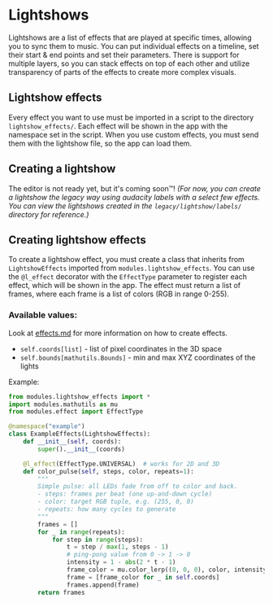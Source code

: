 # Lightshows
Lightshows are a list of effects that are played at specific times, allowing you to sync them to music. You can put individual effects on a timeline, set their start & end points and set their parameters. There is support for multiple layers, so you can stack effects on top of each other and utilize transparency of parts of the effects to create more complex visuals.

## Lightshow effects
Every effect you want to use must be imported in a script to the directory `lightshow_effects/`. Each effect will be shown in the app with the namespace set in the script. When you use custom effects, you must send them with the lightshow file, so the app can load them.

## Creating a lightshow
The editor is not ready yet, but it's coming soon™! *(For now, you can create a lightshow the legacy way using audacity labels with a select few effects. You can view the lightshows created in the `legacy/lightshow/labels/` directory for reference.)*

## Creating lightshow effects
To create a lightshow effect, you must create a class that inherits from `LightshowEffects` imported from `modules.lightshow_effects`. You can use the `@l_effect` decorator with the `EffectType` parameter to register each effect, which will be shown in the app. The effect must return a list of frames, where each frame is a list of colors (RGB in range 0-255).

### Available values:
Look at [effects.md](docs/effects.md) for more information on how to create effects.
- `self.coords[list]` - list of pixel coordinates in the 3D space
- `self.bounds[mathutils.Bounds]` - min and max XYZ coordinates of the lights

Example:
```python
from modules.lightshow_effects import *
import modules.mathutils as mu
from modules.effect import EffectType

@namespace("example")
class ExampleEffects(LightshowEffects):
    def __init__(self, coords):
        super().__init__(coords)

    @l_effect(EffectType.UNIVERSAL)  # works for 2D and 3D
    def color_pulse(self, steps, color, repeats=1):
        """
        Simple pulse: all LEDs fade from off to color and back.
        - steps: frames per beat (one up-and-down cycle)
        - color: target RGB tuple, e.g. (255, 0, 0)
        - repeats: how many cycles to generate
        """
        frames = []
        for _ in range(repeats):
            for step in range(steps):
                t = step / max(1, steps - 1)
                # ping-pong value from 0 -> 1 -> 0
                intensity = 1 - abs(2 * t - 1)
                frame_color = mu.color_lerp((0, 0, 0), color, intensity)
                frame = [frame_color for _ in self.coords]
                frames.append(frame)
        return frames
```